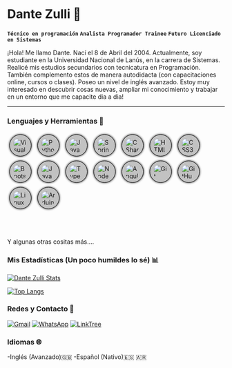 
# Dante Zulli 🐧

**`Técnico en programación`** **`Analista Programador Trainee`** **`Futuro Licenciado en Sistemas`**

¡Hola! Me llamo Dante. Nací el 8 de Abril del 2004. Actualmente, soy estudiante en la Universidad Nacional de Lanús, en la carrera de Sistemas. Realicé mis estudios secundarios con tecnicatura en Programación. También complemento estos de manera autodidacta (con capacitaciones online, cursos o clases). Poseo un nivel de inglés avanzado. Estoy muy interesado en descubrir cosas nuevas, ampliar mi conocimiento y trabajar en un entorno que me capacite dia a dia!

<hr>

### Lenguajes y Herramientas 🧰

<img style="
  align:left;
  margin: 5px;
  width:35px;
  padding:7px; 
  border:1px solid black; 
  border-radius:50%;
  background-color:#c2c2c2;
  box-shadow: 0px 0px 5px 0px #000000;" alt="Visual Studio Code" src="https://cdn.jsdelivr.net/gh/devicons/devicon/icons/vscode/vscode-original.svg" />
<img style="margin: 5px;
  width:35px;
  padding:7px; 
  border:1px solid black; 
  border-radius:50%;
  background-color:#c2c2c2;
  box-shadow: 0px 0px 5px 0px #000000;" alt="Python" src="https://cdn.jsdelivr.net/gh/devicons/devicon/icons/python/python-original.svg" />
<img style="margin: 5px;
  width:35px;
  padding:7px; 
  border:1px solid black; 
  border-radius:50%;
  background-color:#c2c2c2;
  box-shadow: 0px 0px 5px 0px #000000;" alt="Java" src="https://cdn.jsdelivr.net/gh/devicons/devicon/icons/java/java-original-wordmark.svg" />
<img style="margin: 5px;
  width:35px;
  padding:7px; 
  border:1px solid black; 
  border-radius:50%;
  background-color:#c2c2c2;
  box-shadow: 0px 0px 5px 0px #000000;" alt="Spring" src="https://cdn.jsdelivr.net/gh/devicons/devicon/icons/spring/spring-original.svg" />
<img style="margin: 5px;
  width:35px;
  padding:7px; 
  border:1px solid black; 
  border-radius:50%;
  background-color:#c2c2c2;
  box-shadow: 0px 0px 5px 0px #000000;" alt="CSharp" src="https://cdn.jsdelivr.net/gh/devicons/devicon/icons/csharp/csharp-original.svg" />
<img style="margin: 5px;
  width:35px;
  padding:7px; 
  border:1px solid black; 
  border-radius:50%;
  background-color:#c2c2c2;
  box-shadow: 0px 0px 5px 0px #000000;" alt="HTML5" src="https://cdn.jsdelivr.net/gh/devicons/devicon/icons/html5/html5-original.svg" />
<img style="margin: 5px;
  width:35px;
  padding:7px; 
  border:1px solid black; 
  border-radius:50%;
  background-color:#c2c2c2;
  box-shadow: 0px 0px 5px 0px #000000;" alt="CSS3" src="https://cdn.jsdelivr.net/gh/devicons/devicon/icons/css3/css3-original.svg" />
<img style="margin: 5px;
  width:35px;
  padding:7px; 
  border:1px solid black; 
  border-radius:50%;
  background-color:#c2c2c2;
  box-shadow: 0px 0px 5px 0px #000000;" alt="Bootstrap" src="https://cdn.jsdelivr.net/gh/devicons/devicon/icons/bootstrap/bootstrap-original.svg" />
<img style="margin: 5px;
  width:35px;
  padding:7px; 
  border:1px solid black; 
  border-radius:50%;
  background-color:#c2c2c2;
  box-shadow: 0px 0px 5px 0px #000000;" alt="JavaScript" src="https://cdn.jsdelivr.net/gh/devicons/devicon/icons/javascript/javascript-original.svg" />
<img style="margin: 5px;
  width:35px;
  padding:7px; 
  border:1px solid black; 
  border-radius:50%;
  background-color:#c2c2c2;
  box-shadow: 0px 0px 5px 0px #000000;" alt="TypeScript" src="https://cdn.jsdelivr.net/gh/devicons/devicon/icons/typescript/typescript-original.svg" />
<img style="margin: 5px;
  width:35px;
  padding:7px; 
  border:1px solid black; 
  border-radius:50%;
  background-color:#c2c2c2;
  box-shadow: 0px 0px 5px 0px #000000;" alt="Node.js" src="https://cdn.jsdelivr.net/gh/devicons/devicon/icons/nodejs/nodejs-original.svg" />
<img style="margin: 5px;
  width:35px;
  padding:7px; 
  border:1px solid black; 
  border-radius:50%;
  background-color:#c2c2c2;
  box-shadow: 0px 0px 5px 0px #000000;" alt="Angular" src="https://cdn.jsdelivr.net/gh/devicons/devicon/icons/angularjs/angularjs-original.svg" />
<img style="margin: 5px;
  width:35px;
  padding:7px; 
  border:1px solid black; 
  border-radius:50%;
  background-color:#c2c2c2;
  box-shadow: 0px 0px 5px 0px #000000;" alt="Git" src="https://cdn.jsdelivr.net/gh/devicons/devicon/icons/git/git-original.svg" />
<img style="margin: 5px;
  width:35px;
  padding:7px; 
  border:1px solid black; 
  border-radius:50%;
  background-color:#c2c2c2;
  box-shadow: 0px 0px 5px 0px #000000;" alt="GitHub" src="https://user-images.githubusercontent.com/3369400/139447912-e0f43f33-6d9f-45f8-be46-2df5bbc91289.png" />
<img style="margin: 5px;
  width:35px;
  padding:7px; 
  border:1px solid black; 
  border-radius:50%;
  background-color:#c2c2c2;
  box-shadow: 0px 0px 5px 0px #000000;" alt="Linux" src="https://cdn.jsdelivr.net/gh/devicons/devicon/icons/linux/linux-original.svg" />
<img style="margin: 5px;
  width:35px;
  padding:7px; 
  border:1px solid black; 
  border-radius:50%;
  background-color:#c2c2c2;
  box-shadow: 0px 0px 5px 0px #000000;" alt="Arduino" src="https://cdn.jsdelivr.net/gh/devicons/devicon/icons/arduino/arduino-original.svg" />

<br />
<br />
<p>Y algunas otras cositas más....</p>

### Mis Estadísticas (Un poco humildes lo sé) 📊

<div>

[![Dante Zulli Stats](https://github-readme-stats.vercel.app/api?username=DanteZulli&show_icons=true&theme=dracula)]()

[![Top Langs](https://github-readme-stats.vercel.app/api/top-langs/?username=DanteZulli&layout=compact&theme=dracula)]()

</div>


### Redes y Contacto 💙
<div><a href="mailto:dantezulli2004@gmail.com"><img alt="Gmail" src="https://img.shields.io/badge/Gmail-D14836?style=for-the-badge&logo=gmail&logoColor=white" /></a>
<a href="https://wa.link/v9zczz"><img alt="WhatsApp" src="https://img.shields.io/badge/WhatsApp-25D366?style=for-the-badge&logo=whatsapp&logoColor=white" /></a>
<a href="https://linktr.ee/dantezulli"><img alt="LinkTree" src="https://img.shields.io/badge/linktree-1de9b6?style=for-the-badge&logo=linktree&logoColor=white" /></a>
<a href="https://www.linkedin.com/in/dante-zulli/"><img alt="" src="https://img.shields.io/badge/linkedin-%230077B5.svg?style=for-the-badge&logo=linkedin&logoColor=white" /></a>
</div>

### Idiomas 🌐
-Inglés (Avanzado)🇬🇧 
-Español (Nativo)🇪🇸 🇦🇷
